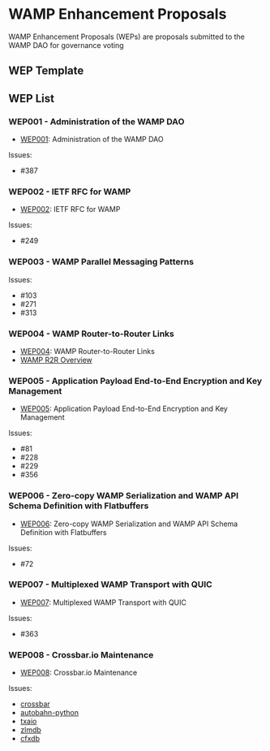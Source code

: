 # WAMP Enhancement Proposals

WAMP Enhancement Proposals (WEPs) are proposals submitted to the WAMP DAO
for governance voting

## WEP Template

## WEP List

### WEP001 - Administration of the WAMP DAO

* [WEP001](wep001): Administration of the WAMP DAO

Issues:

* #387

### WEP002 - IETF RFC for WAMP

* [WEP002](wep002): IETF RFC for WAMP

Issues:

* #249

### WEP003 - WAMP Parallel Messaging Patterns

Issues:

* #103
* #271
* #313

### WEP004 - WAMP Router-to-Router Links

* [WEP004](wep004): WAMP Router-to-Router Links
* [WAMP R2R Overview](wep004/wamp_ap_r2r.pdf)

### WEP005 - Application Payload End-to-End Encryption and Key Management

* [WEP005](wep005): Application Payload End-to-End Encryption and Key Management

Issues:

* #81
* #228
* #229
* #356

### WEP006 - Zero-copy WAMP Serialization and WAMP API Schema Definition with Flatbuffers

* [WEP006](wep006): Zero-copy WAMP Serialization and WAMP API Schema Definition with Flatbuffers

Issues:

* #72

### WEP007 - Multiplexed WAMP Transport with QUIC

* [WEP007](wep007): Multiplexed WAMP Transport with QUIC

Issues:

* #363

### WEP008 - Crossbar.io Maintenance

* [WEP008](wep008): Crossbar.io Maintenance

Issues:

* [crossbar](https://github.com/crossbario/crossbar/issues)
* [autobahn-python](https://github.com/crossbario/autobahn-python/issues)
* [txaio](https://github.com/crossbario/txaio/issues)
* [zlmdb](https://github.com/crossbario/zlmdb/issues)
* [cfxdb](https://github.com/crossbario/cfxdb/issues)
